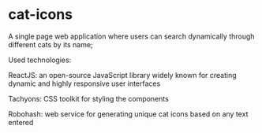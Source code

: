# cat-icons

A single page web application where users can search dynamically through different cats by its name;


Used technologies: 

ReactJS: an open-source JavaScript library widely known for creating dynamic and highly responsive user interfaces

Tachyons: CSS toolkit for styling the components

Robohash: web service for generating unique cat icons based on any text entered

